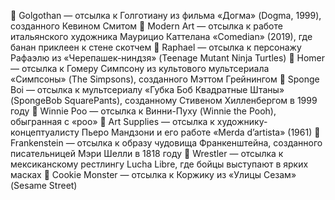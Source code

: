 💩 Golgothan — отсылка к Голготиану из фильма «Догма» (Dogma, 1999), созданного Кевином Смитом
💩 Modern Art — отсылка к работе итальянского художника Маурицио Каттелана «Comedian» (2019), где банан приклеен к стене скотчем
💩 Raphael — отсылка к персонажу Рафаэлю из «Черепашек-ниндзя» (Teenage Mutant Ninja Turtles)
💩 Homer — отсылка к Гомеру Симпсону из культового мультсериала «Симпсоны» (The Simpsons), созданного Мэттом Грейнингом
💩 Sponge Boi — отсылка к мультсериалу «Губка Боб Квадратные Штаны» (SpongeBob SquarePants), созданному Стивеном Хилленбергом в 1999 году
💩 Winnie Poo — отсылка к Винни-Пуху (Winnie the Pooh), обыгранная с «poo»
💩 Art Supplies — отсылка к художнику-концептуалисту Пьеро Мандзони и его работе «Merda d’artista» (1961)
💩 Frankenstein — отсылка к образу чудовища Франкенштейна, созданного писательницей Мэри Шелли в 1818 году
💩 Wrestler — отсылка к мексиканскому рестлингу Lucha Libre, где бойцы выступают в ярких масках
💩 Cookie Monster — отсылка к Коржику из «Улицы Сезам» (Sesame Street)